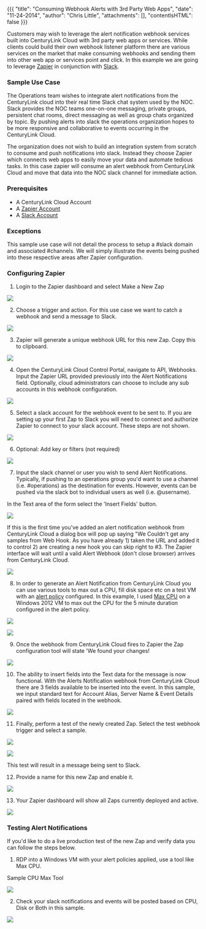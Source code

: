 {{{
 "title": "Consuming Webhook Alerts with 3rd Party Web Apps",
 "date": "11-24-2014",
 "author": "Chris Little",
 "attachments": [],
 "contentIsHTML": false
}}}

Customers may wish to leverage the alert notification webhook services built into CenturyLink Cloud with 3rd party web apps or services. While clients could build their own webhook listener platform there are various services on the market that make consuming webhooks and sending them into other web app or services point and click. In this example we are going to leverage [Zapier](http://zapier.com/) in conjunction with [Slack](http://slack.com/).

### Sample Use Case

The Operations team wishes to integrate alert notifications from the CenturyLink cloud into their real time Slack chat system used by the NOC. Slack provides the NOC teams one-on-one messaging, private groups, persistent chat rooms, direct messaging as well as group chats organized by topic. By pushing alerts into slack the operations organization hopes to be more responsive and collaborative to events occurring in the CenturyLink Cloud.

The organization does not wish to build an integration system from scratch to consume and push notifications into slack. Instead they choose Zapier which connects web apps to easily move your data and automate tedious tasks. In this case zapier will consume an alert webhook from CenturyLink Cloud and move that data into the NOC slack channel for immediate action.

### Prerequisites

- A CenturyLink Cloud Account
- A [Zapier Account](http://www.zapier.com/)
- A [Slack Account](http://slack.com/)

### Exceptions

This sample use case will not detail the process to setup a #slack domain and associated #channels. We will simply illustrate the events being pushed into these respective areas after Zapier configuration.

### Configuring Zapier

1. Login to the Zapier dashboard and select Make a New Zap

  ![](../images/consuming-webhooks-00.png)

2. Choose a trigger and action. For this use case we want to catch a webhook and send a message to Slack.

  ![](../images/consuming-webhooks-01.png)

3. Zapier will generate a unique webhook URL for this new Zap. Copy this to clipboard.

  ![](../images/consuming-webhooks-02.png)

4. Open the CenturyLink Cloud Control Portal, navigate to API, Webhooks. Input the Zapier URL provided previously into the Alert Notifications field. Optionally, cloud administrators can choose to include any sub accounts in this webhook configuration.

  ![](../images/consuming-webhooks-webhook.png)

5. Select a slack account for the webhook event to be sent to. If you are setting up your first Zap to Slack you will need to connect and authorize Zapier to connect to your slack account. These steps are not shown.

 ![](../images/consuming-webhooks-03.png)

6. Optional: Add key or filters (not required)

 ![](../images/consuming-webhooks-04.png)

7. Input the slack channel or user you wish to send Alert Notifications. Typically, if pushing to an operations group you'd want to use a channel (i.e. #operations) as the destination for events. However, events can be pushed via the slack bot to individual users as well (i.e. @username).

  In the Text area of the form select the 'Insert Fields' button.

  ![](../images/consuming-webhooks-07a.png)

  If this is the first time you've added an alert notification webhook from CenturyLink Cloud a dialog box will pop up saying "We Couldn't get any samples from Web Hook. As you have already 1) taken the URL and added it to control 2) are creating a new hook you can skip right to #3. The Zapier interface will wait until a valid Alert Webhook (don't close browser) arrives from CenturyLink Cloud.

  ![](../images/consuming-webhooks-05.png)

8. In order to generate an Alert Notification from CenturyLink Cloud you can use various tools to max out a CPU, fill disk space etc on a test VM with an [alert policy](../Servers/cloud-server-alerting-faq.md) configured. In this example, I used [Max CPU](http://sourceforge.net/projects/max-cpu/) on a Windows 2012 VM to max out the CPU for the 5 minute duration configured in the alert policy.

  ![](../images/consuming-webhooks-alert.png)

  ![](../images/consuming-webhooks-13.png)

 9. Once the webhook from CenturyLink Cloud fires to Zapier the Zap configuration tool will state 'We found your changes!

  ![](../images/consuming-webhooks-06.png)

10. The ability to insert fields into the Text data for the message is now functional. With the Alerts Notification webhook from CenturyLink Cloud there are 3 fields available to be inserted into the event. In this sample, we input standard text for Account Alias, Server Name & Event Details paired with fields located in the webhook.

  ![](../images/consuming-webhooks-07.png)

11. Finally, perform a test of the newly created Zap. Select the test webhook trigger and select a sample.

  ![](../images/consuming-webhooks-08.png)

  ![](../images/consuming-webhooks-09.png)

  This test will result in a message being sent to Slack.

12. Provide a name for this new Zap and enable it.

  ![](../images/consuming-webhooks-10.png)

13. Your Zapier dashboard will show all Zaps currently deployed and active.

  ![](../images/consuming-webhooks-11.png)

### Testing Alert Notifications

If you'd like to do a live production test of the new Zap and verify data you can follow the steps below.

1. RDP into a Windows VM with your alert policies applied, use a tool like Max CPU.

  Sample CPU Max Tool

  ![](../images/consuming-webhooks-max-cpu.png)

2. Check your slack notifications and events will be posted based on CPU, Disk or Both in this sample.

  ![](../images/consuming-webhooks-CPU.png)
